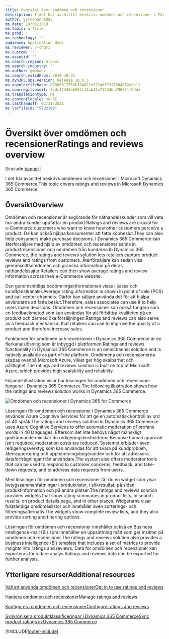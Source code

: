 ```yaml
---
title: Översikt över omdömen och recensioner
description: I det här avsnittet beskrivs omdömen och recensioner i Microsoft Dynamics 365 Commerce.
author: gvrmohanreddy
ms.date: 10/01/2019
ms.topic: article
ms.prod: ''
ms.technology: ''
audience: Application User
ms.reviewer: v-chgri
ms.custom: ''
ms.assetid: ''
ms.search.region: Global
ms.search.industry: ''
ms.author: gmohanv
ms.search.validFrom: 2019-10-31
ms.dyn365.ops.version: Release 10.0.5
ms.openlocfilehash: 0788091755fb784621e972a0573f7004952e8e11
ms.sourcegitcommit: 3cdc42346bb653c13ab33a7142dbb7969f1f6dda
ms.translationtype: HT
ms.contentlocale: sv-SE
ms.lasthandoff: 03/31/2021
ms.locfileid: "5792109"
---
```

# <a name="ratings-and-reviews-overview"></a><span data-ttu-id="a0d1d-103">Översikt över omdömen och recensioner</span><span class="sxs-lookup"><span data-stu-id="a0d1d-103">Ratings and reviews overview</span></span>


[!include [banner](includes/banner.md)]

<span data-ttu-id="a0d1d-104">I det här avsnittet beskrivs omdömen och recensioner i Microsoft Dynamics 365 Commerce.</span><span class="sxs-lookup"><span data-stu-id="a0d1d-104">This topic covers ratings and reviews in Microsoft Dynamics 365 Commerce.</span></span>

## <a name="overview"></a><span data-ttu-id="a0d1d-105">Översikt</span><span class="sxs-lookup"><span data-stu-id="a0d1d-105">Overview</span></span>

<span data-ttu-id="a0d1d-106">Omdömen och recensioner är avgörande för näthandelskunder som vill veta hur andra kunder uppfattar en produkt.</span><span class="sxs-lookup"><span data-stu-id="a0d1d-106">Ratings and reviews are crucial for e-Commerce customers who want to know how other customers perceive a product.</span></span> <span data-ttu-id="a0d1d-107">De kan också hjälpa konsumenter att fatta köpbeslut.</span><span class="sxs-lookup"><span data-stu-id="a0d1d-107">They can also help consumers make purchase decisions.</span></span> <span data-ttu-id="a0d1d-108">I Dynamics 365 Commerce kan återförsäljare med hjälp av omdömen och recensioner samla in produktrecensioner och omdömen från kunderna.</span><span class="sxs-lookup"><span data-stu-id="a0d1d-108">In Dynamics 365 Commerce, the ratings and reviews solution lets retailers capture product reviews and ratings from customers.</span></span> <span data-ttu-id="a0d1d-109">Återförsäljare kan sedan visa genomsnittsomdömen och granska information på deras näthandelssajter.</span><span class="sxs-lookup"><span data-stu-id="a0d1d-109">Retailers can then show average ratings and review information across their e-Commerce website.</span></span>

<span data-ttu-id="a0d1d-110">Den genomsnittliga bedömningsinformationen visas i kassa och kundtjänstkanaler.</span><span class="sxs-lookup"><span data-stu-id="a0d1d-110">Average rating information is shown in point of sale (POS) and call center channels.</span></span> <span data-ttu-id="a0d1d-111">Därför kan säljare använda det för att hjälpa användarna att fatta beslut.</span><span class="sxs-lookup"><span data-stu-id="a0d1d-111">Therefore, sales associates can use it to help users make decisions.</span></span> <span data-ttu-id="a0d1d-112">Omdömen och recensioner kan också fungera som en feedbackmetod som kan användas för att förbättra kvaliteten på en produkt och därmed öka försäljningen.</span><span class="sxs-lookup"><span data-stu-id="a0d1d-112">Ratings and reviews can also serve as a feedback mechanism that retailers can use to improve the quality of a product and therefore increase sales.</span></span>

<span data-ttu-id="a0d1d-113">Funktionen för omdömen och recensioner i Dynamics 365 Commerce är en flerkanalslösning som är inbyggd i plattformen.</span><span class="sxs-lookup"><span data-stu-id="a0d1d-113">Ratings and reviews functionality in Dynamics 365 Commerce is an omnichannel solution and is natively available as part of the platform.</span></span> <span data-ttu-id="a0d1d-114">Omdömena och recensionerna skapas ovanpå Microsoft Azure, vilket ger hög skalbarhet och pålitlighet.</span><span class="sxs-lookup"><span data-stu-id="a0d1d-114">The ratings and reviews solution is built on top of Microsoft Azure, which provides high scalability and reliability.</span></span>

<span data-ttu-id="a0d1d-115">Följande illustration visar hur lösningen för omdömen och recensioner fungerar i Dynamics 365 Commerce.</span><span class="sxs-lookup"><span data-stu-id="a0d1d-115">The following illustration shows how the ratings and reviews solution works in Dynamics 365 Commerce.</span></span>

![Omdömen och recensioner i Dynamics 365 for Commerce](media/Dynamics-365-Commerce-Ratings-and-Reviews-Overview.jpg)

<span data-ttu-id="a0d1d-117">Lösningen för omdömen och recensioner i Dynamics 365 Commerce använder Azure Cognitive Services för att ge en automatisk kontroll av ord på 40 språk.</span><span class="sxs-lookup"><span data-stu-id="a0d1d-117">The ratings and reviews solution in Dynamics 365 Commerce uses Azure Cognitive Services to offer automatic moderation of profane words in 40 languages.</span></span> <span data-ttu-id="a0d1d-118">Eftersom det inte behövs något mänskligt godkännande minskar du redigeringskostnaderna.</span><span class="sxs-lookup"><span data-stu-id="a0d1d-118">Because human approval isn't required, moderation costs are reduced.</span></span> <span data-ttu-id="a0d1d-119">Systemet erbjuder även redigeringsverktyg som kan användas för att svara på kundproblem, återrapportering och upphämtningsbegäranden och för att adressera dataförfrågningar från användare.</span><span class="sxs-lookup"><span data-stu-id="a0d1d-119">The system also offers moderator tools that can be used to respond to customer concerns, feedback, and take-down requests, and to address data requests from users.</span></span>

<span data-ttu-id="a0d1d-120">Med lösningen för omdömen och recensioner får du en widget som visar betygssammanfattningar i produktlistor, i sökresultat, på sidan produktinformation och på andra platser.</span><span class="sxs-lookup"><span data-stu-id="a0d1d-120">The ratings and reviews solution provides widgets that show rating summaries in product lists, in search results, on product details page, and in other places.</span></span> <span data-ttu-id="a0d1d-121">Widgetarna visar fullständiga omdömeslistor och innehåller även sorterings- och filtreringsalternativ.</span><span class="sxs-lookup"><span data-stu-id="a0d1d-121">The widgets show complete review lists, and they also provide sorting and filtering options.</span></span>

<span data-ttu-id="a0d1d-122">Lösningen för omdömen och recensioner innehåller också en Business Intelligence-mall (BI) som innehåller en uppsättning mått som ger insikter på omdömen och recensioner.</span><span class="sxs-lookup"><span data-stu-id="a0d1d-122">The ratings and reviews solution also provides a business intelligence (BI) template that includes a set of metrics to provide insights into ratings and reviews.</span></span> <span data-ttu-id="a0d1d-123">Data för omdömen och recensioner kan exporteras för vidare analys.</span><span class="sxs-lookup"><span data-stu-id="a0d1d-123">Ratings and reviews data can be exported for further analysis.</span></span>

## <a name="additional-resources"></a><span data-ttu-id="a0d1d-124">Ytterligare resurser</span><span class="sxs-lookup"><span data-stu-id="a0d1d-124">Additional resources</span></span>

[<span data-ttu-id="a0d1d-125">Välj att använda omdömen och recensioner</span><span class="sxs-lookup"><span data-stu-id="a0d1d-125">Opt in to use ratings and reviews</span></span>](opt-in-ratings-reviews.md)

[<span data-ttu-id="a0d1d-126">Hantera omdömen och recensioner</span><span class="sxs-lookup"><span data-stu-id="a0d1d-126">Manage ratings and reviews</span></span>](manage-reviews.md)

[<span data-ttu-id="a0d1d-127">Konfigurera omdömen och recensioner</span><span class="sxs-lookup"><span data-stu-id="a0d1d-127">Configure ratings and reviews</span></span>](configure-ratings-reviews.md)

[<span data-ttu-id="a0d1d-128">Synkronisera produktklassificeringar i Dynamics 365 Commerce</span><span class="sxs-lookup"><span data-stu-id="a0d1d-128">Sync product ratings in Dynamics 365 Commerce</span></span>](sync-product-ratings.md)


[!INCLUDE[footer-include](../includes/footer-banner.md)]